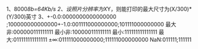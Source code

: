 1、8000*8b=64Kb/s 2、设照片分辨率为X*Y，则能打印的最大尺寸为(X/300)*(Y/300)英寸 3、+-0.0:0000000000000000 ;100000000000000+-1.0:001111000000000;101111000000000 最大非:000000111111111 最小非:100000111111111 最小:111111111111111 最大:011111111111111 ±∞:011111000000000;111111000000000 NaN:011111;111111
